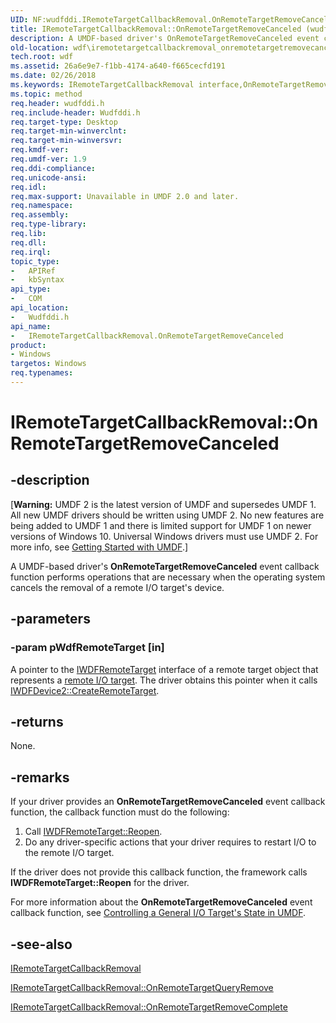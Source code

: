 ```yaml
---
UID: NF:wudfddi.IRemoteTargetCallbackRemoval.OnRemoteTargetRemoveCanceled
title: IRemoteTargetCallbackRemoval::OnRemoteTargetRemoveCanceled (wudfddi.h)
description: A UMDF-based driver's OnRemoteTargetRemoveCanceled event callback function performs operations that are necessary when the operating system cancels the removal of a remote I/O target's device.
old-location: wdf\iremotetargetcallbackremoval_onremotetargetremovecanceled.htm
tech.root: wdf
ms.assetid: 26a6e9e7-f1bb-4174-a640-f665cecfd191
ms.date: 02/26/2018
ms.keywords: IRemoteTargetCallbackRemoval interface,OnRemoteTargetRemoveCanceled method, IRemoteTargetCallbackRemoval.OnRemoteTargetRemoveCanceled, IRemoteTargetCallbackRemoval::OnRemoteTargetRemoveCanceled, OnRemoteTargetRemoveCanceled, OnRemoteTargetRemoveCanceled method, OnRemoteTargetRemoveCanceled method,IRemoteTargetCallbackRemoval interface, UMDFIoTargetObjectRef_aa4d89fd-ad91-46ea-a55d-4c89d65da13e.xml, umdf.iremotetargetcallbackremoval_onremotetargetremovecanceled, wdf.iremotetargetcallbackremoval_onremotetargetremovecanceled, wudfddi/IRemoteTargetCallbackRemoval::OnRemoteTargetRemoveCanceled
ms.topic: method
req.header: wudfddi.h
req.include-header: Wudfddi.h
req.target-type: Desktop
req.target-min-winverclnt: 
req.target-min-winversvr: 
req.kmdf-ver: 
req.umdf-ver: 1.9
req.ddi-compliance: 
req.unicode-ansi: 
req.idl: 
req.max-support: Unavailable in UMDF 2.0 and later.
req.namespace: 
req.assembly: 
req.type-library: 
req.lib: 
req.dll: 
req.irql: 
topic_type:
-	APIRef
-	kbSyntax
api_type:
-	COM
api_location:
-	Wudfddi.h
api_name:
-	IRemoteTargetCallbackRemoval.OnRemoteTargetRemoveCanceled
product:
- Windows
targetos: Windows
req.typenames: 
---
```


# IRemoteTargetCallbackRemoval::OnRemoteTargetRemoveCanceled


## -description


<p class="CCE_Message">[<b>Warning:</b> UMDF 2 is the latest version of UMDF and supersedes UMDF 1.  All new UMDF drivers should be written using UMDF 2.  No new features are being added to UMDF 1 and there is limited support for UMDF 1 on newer versions of Windows 10.  Universal Windows drivers must use UMDF 2.  For more info, see <a href="https://docs.microsoft.com/windows-hardware/drivers/wdf/getting-started-with-umdf-version-2">Getting Started with UMDF</a>.]

A UMDF-based driver's <b>OnRemoteTargetRemoveCanceled</b> event callback function performs operations that are necessary when the operating system cancels the removal of a remote I/O target's device.


## -parameters




### -param pWdfRemoteTarget [in]

A pointer to the <a href="https://msdn.microsoft.com/library/windows/hardware/ff560247">IWDFRemoteTarget</a> interface of a remote target object that represents a <a href="https://docs.microsoft.com/windows-hardware/drivers/wdf/general-i-o-targets-in-umdf">remote I/O target</a>. The driver obtains this pointer when it calls <a href="https://msdn.microsoft.com/library/windows/hardware/ff556928">IWDFDevice2::CreateRemoteTarget</a>.


## -returns



None.




## -remarks



If your driver provides an <b>OnRemoteTargetRemoveCanceled</b> event callback function, the callback function must do the following:

<ol>
<li>
Call <a href="https://msdn.microsoft.com/library/windows/hardware/ff560278">IWDFRemoteTarget::Reopen</a>.

</li>
<li>
Do any driver-specific actions that your driver requires to restart I/O to the remote I/O target.

</li>
</ol>
If the driver does not provide this callback function, the framework calls <b>IWDFRemoteTarget::Reopen</b> for the driver.

For more information about the <b>OnRemoteTargetRemoveCanceled</b> event callback function, see <a href="https://msdn.microsoft.com/479487b2-5ce5-4522-b195-58ee50d210b6">Controlling a General I/O Target's State in UMDF</a>.




## -see-also




<a href="https://msdn.microsoft.com/library/windows/hardware/ff556894">IRemoteTargetCallbackRemoval</a>



<a href="https://msdn.microsoft.com/library/windows/hardware/ff556897">IRemoteTargetCallbackRemoval::OnRemoteTargetQueryRemove</a>



<a href="https://msdn.microsoft.com/library/windows/hardware/ff556900">IRemoteTargetCallbackRemoval::OnRemoteTargetRemoveComplete</a>
 

 

